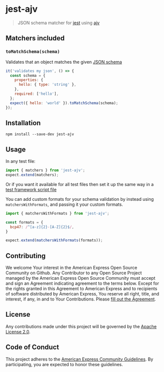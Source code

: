 # jest-ajv

> JSON schema matcher for [jest](https://www.npmjs.com/package/jest) using
[ajv](https://www.npmjs.com/package/ajv)

## Matchers included

### `toMatchSchema(schema)`

Validates that an object matches the given [JSON schema](http://json-schema.org/)

```js
it('validates my json', () => {
  const schema = {
    properties: {
      hello: { type: 'string' },
    },
    required: ['hello'],
  };
  expect({ hello: 'world' }).toMatchSchema(schema);
});
```

## Installation

```
npm install --save-dev jest-ajv
```

## Usage

In any test file:

```js
import { matchers } from 'jest-ajv';
expect.extend(matchers);
```

Or if you want it available for all test files then set it up the same way in a
[test framework script file](http://facebook.github.io/jest/docs/configuration.html#setuptestframeworkscriptfile-string)

You can add custom formats for your schema validation by instead using
`matchersWithFormats`, and passing it your custom formats.

```js
import { matchersWithFormats } from 'jest-ajv';

const formats = {
  bcp47: /^[a-z]{2}-[A-Z]{2}$/,
}

expect.extend(matchersWithFormats(formats));
```

## Contributing
We welcome Your interest in the American Express Open Source Community on Github.
Any Contributor to any Open Source Project managed by the American Express Open
Source Community must accept and sign an Agreement indicating agreement to the
terms below. Except for the rights granted in this Agreement to American Express
and to recipients of software distributed by American Express, You reserve all
right, title, and interest, if any, in and to Your Contributions. Please [fill
out the Agreement](http://goo.gl/forms/mIHWH1Dcuy).

## License
Any contributions made under this project will be governed by the [Apache License
 2.0](https://github.com/americanexpress/jest-ajv/blob/master/LICENSE.txt).

## Code of Conduct
This project adheres to the [American Express Community Guidelines](https://github.com/americanexpress/jest-ajv/wiki/Code-of-Conduct).
By participating, you are expected to honor these guidelines.
